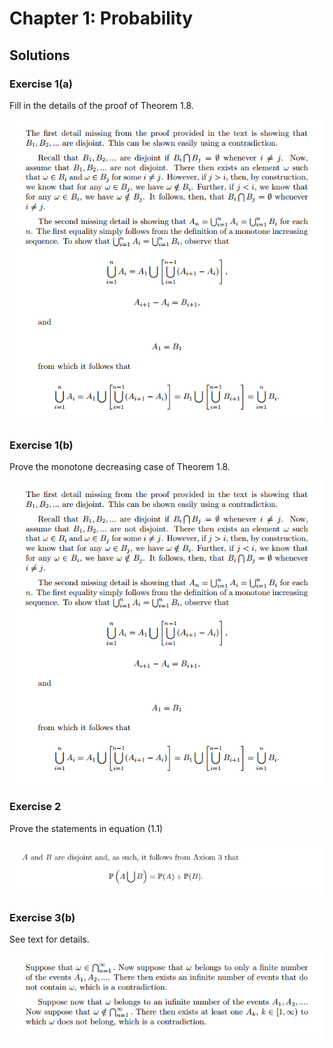 # Chapter 1: Probability
## Solutions
### Exercise 1(a)
Fill in the details of the proof of Theorem 1.8.

![alt text](latex/ch1_1a.png "Exercise 1a Solution")
### Exercise 1(b)
Prove the monotone decreasing case of Theorem 1.8.

![alt text](latex/ch1_1a.png "Exercise 1a Solution")
### Exercise 2
Prove the statements in equation (1.1)

![alt text](latex/ch1_2.png "Exercise 2 Solution")
### Exercise 3(b)
See text for details.

![alt text](latex/ch1_3b.png "Exercise 3b Solution")